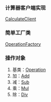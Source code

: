 ### 计算器客户端实现
[CalculateClient](CalculateClient.java)

### 简单工厂类
[OperationFactory](OperationFactory.java)

### 操作对象
1) 基类：[Operation](Operation.java)
2) 加：[Add](Add.java)
3) 减：[Sub](Sub.java)
4) 乘：[Mul](Mul.java)
5) 除：[Div](Div.java)


